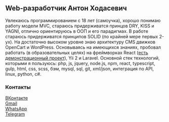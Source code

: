 ## Web-разработчик Антон Ходасевич

Увлекаюсь программированием с 18 лет (самоучка), хорошо понимаю работу модели MVC, стараюсь придерживатся принцов DRY, KISS и YAGNI, отлично ориентируюсь в ООП и его парадигмах. В работе стараюсь придерживатся принципов SOLID (по крайней мере первых 2-ух). На достаточно высоком уровне знаю архитектуру CMS движков OpenCart и WordPress. Основываясь на имеющихся знаниях, пробовал работать (в образовательных целях) на фреймворках React ([есть демонстрационный проект](https://neimisis.github.io/react-todos/)), Yii 2 и Laravel. Основной стек технологий, которыми я пользуюсь: php, js, jquery, node.js, npm, react, typescript, gulp, html, css, scss, бэм, mysql, sql, git, xml/json, интеграция по API, linux, python, c#.


### Контакты
[ВКонтакте](https://vk.com/khodasevich_anton_eduardovich)  
[Gmail](mailto:khodasevich.anton.eduardovich@gmail.com)  
[WhatsApp](https://api.whatsapp.com/send?phone=79045799910)  
[Telegram](https://t.me/@Anton_Khodasevich")
